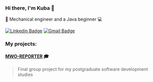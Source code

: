 ### Hi there, I'm Kuba 👋

🔧 Mechanical engineer and a Java beginner 💻

[![Linkedin Badge](https://img.shields.io/badge/-LinkedIn-blue?style=flat-square&logo=Linkedin&logoColor=white&link=https://www.linkedin.com/in/jakubchochol/)](https://www.linkedin.com/in/jakubchochol/)
[![Gmail Badge](https://img.shields.io/badge/-Gmail-c14438?style=flat-square&logo=Gmail&logoColor=white&link=mailto:chocholjakub@gmail.com)](mailto:chocholjakub@gmail.com)

### My projects:
####  [MWO-REPORTER](https://github.com/kubajabko/mwo-report-system) 🎓
> Final group project for my postgraduate software development studies

<!--
**kubajabko/kubajabko** is a ✨ _special_ ✨ repository because its `README.md` (this file) appears on your GitHub profile.

Here are some ideas to get you started:

- 🔭 I’m currently working on ...
- 🌱 I’m currently learning ...
- 👯 I’m looking to collaborate on ...
- 🤔 I’m looking for help with ...
- 💬 Ask me about ...
- 📫 How to reach me: ...
- 😄 Pronouns: ...
- ⚡ Fun fact: ...
-->
